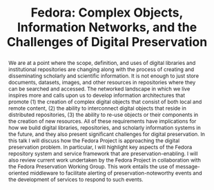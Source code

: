 ---
abstract: We are at a point where the scope, definition, and uses of digital libraries
  and institutional repositories are changing along with the process of creating and
  disseminating scholarly and scientific information.   It is not enough to just store
  documents, datasets, images, and other resources in repositories where they can
  be searched and accessed.   The networked landscape in which we live inspires more
  and calls upon us to develop information architectures that promote (1) the creation
  of complex digital objects that consist of both local and remote content, (2) the
  ability to interconnect digital objects that reside in distributed repositories,
  (3) the ability to re-use objects or their components in the creation of new resources.  All
  of these requirements have implications for how we build digital libraries, repositories,
  and scholarly information systems in the future, and they also present significant
  challenges for digital preservation. In this talk I will discuss how the Fedora
  Project is approaching the digital preservation problem. In particular, I will highlight
  key aspects of the Fedora repository system and service framework that are preservation-enabling.
  I will also review current work undertaken by the Fedora Project in collaboration
  with the Fedora Preservation Working Group. This work entails the use of message-oriented
  middleware to facilitate alerting of preservation-noteworthy events and the development
  of services to respond to such events.
creators:
- Payette , Sandy
date: null
document_url: https://services.phaidra.univie.ac.at/api/object/o:294552/download
grand_parent: iPRES
institutions: []
keywords:
- ithaca
landing_page_url: https://phaidra.univie.ac.at/o:294552
language: eng
layout: publication
license: CC BY-SA 3.0 AT
notes_url: null
parent: iPRES 2006
publication_type: presentation
size: 319991
slides_url: null
source_name: iPRES
stream_url: null
title: 'Fedora: Complex Objects, Information Networks, and the Challenges of Digital
  Preservation'
year: 2006
---